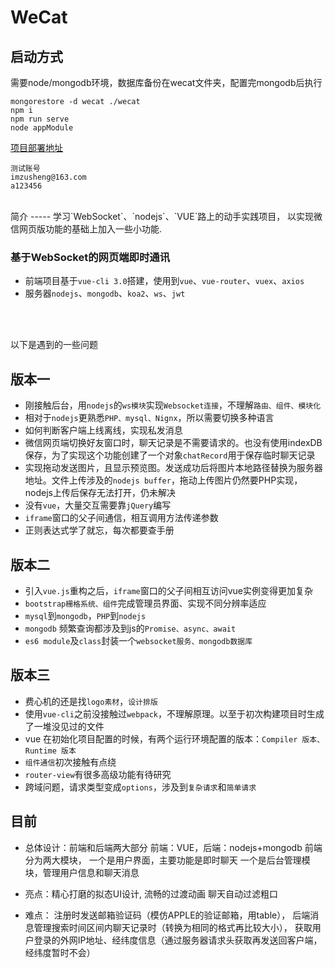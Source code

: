 WeCat
======

启动方式
-----------
需要node/mongodb环境，数据库备份在wecat文件夹，配置完mongodb后执行
```
mongorestore -d wecat ./wecat
npm i
npm run serve
node appModule
```

[项目部署地址](https://zusheng.club/chat)
```
测试账号
imzusheng@163.com
a123456
```
<br/>
简介
-----
学习`WebSocket`、`nodejs`、`VUE`路上的动手实践项目，
以实现微信网页版功能的基础上加入一些小功能.

### 基于WebSocket的网页端即时通讯
* 前端项目基于`vue-cli 3.0`搭建，使用到`vue`、`vue-router`、`vuex`、`axios`
* 服务器`nodejs`、`mongodb`、`koa2`、`ws`、`jwt`

<br />
<br />

以下是遇到的一些问题
## 版本一
* 刚接触后台，用`nodejs`的`ws模块`实现`Websocket连接`，不理解`路由、组件、模块化`    
* 相对于`nodejs`更熟悉`PHP、mysql、Nignx`，所以需要切换多种语言    
* 如何判断客户端上线离线，实现私发消息
* 微信网页端切换好友窗口时，聊天记录是不需要请求的。也没有使用indexDB保存，为了实现这个功能创建了一个对象`chatRecord`用于保存临时聊天记录
* 实现拖动发送图片，且显示预览图。发送成功后将图片本地路径替换为服务器地址。文件上传涉及的`nodejs buffer`，拖动上传图片仍然要PHP实现，nodejs上传后保存无法打开，仍未解决
* 没有`vue`，大量交互需要靠`jQuery`编写
* `iframe`窗口的父子间通信，相互调用方法传递参数
* 正则表达式学了就忘，每次都要查手册

## 版本二
* 引入`vue.js`重构之后，`iframe`窗口的父子间相互访问vue实例变得更加复杂
* `bootstrap栅格系统、组件`完成管理员界面、实现不同分辨率适应
* `mysql`到`mongodb`，`PHP`到`nodejs`
* `mongodb` 频繁查询都涉及到js的`Promise、async、await`    
* `es6 module`及`class`封装一个`websocket服务、mongodb数据库`

## 版本三
* 费心机的还是找`logo素材`，`设计排版`
* 使用`vue-cli`之前没接触过`webpack`，不理解原理。以至于初次构建项目时生成了一堆没见过的文件
* vue 在初始化项目配置的时候，有两个运行环境配置的版本：`Compiler 版本、Runtime 版本`
* `组件通信`初次接触有点绕
* `router-view`有很多高级功能有待研究
* 跨域问题，请求类型变成`options`，涉及到`复杂请求`和`简单请求`

## 目前
* 总体设计：前端和后端两大部分
  前端：VUE，后端：nodejs+mongodb
  前端分为两大模块，
  一个是用户界面，主要功能是即时聊天
  一个是后台管理模块，管理用户信息和聊天消息
  
* 亮点：精心打磨的拟态UI设计,
  流畅的过渡动画
  聊天自动过滤粗口

* 难点：
  注册时发送邮箱验证码（模仿APPLE的验证邮箱，用table），
  后端消息管理搜索时间区间内聊天记录时（转换为相同的格式再比较大小），
  获取用户登录的外网IP地址、经纬度信息（通过服务器请求头获取再发送回客户端，经纬度暂时不会）

